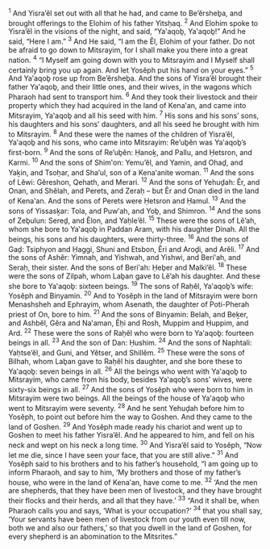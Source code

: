 <sup>1</sup> And Yisra’ĕl set out with all that he had, and came to Be’ĕrsheḇa, and brought offerings to the Elohim of his father Yitsḥaq.
<sup>2</sup> And Elohim spoke to Yisra’ĕl in the visions of the night, and said, “Ya‛aqoḇ, Ya‛aqoḇ!” And he said, “Here I am.”
<sup>3</sup> And He said, “I am the Ĕl, Elohim of your father. Do not be afraid to go down to Mitsrayim, for I shall make you there into a great nation.
<sup>4</sup> “I Myself am going down with you to Mitsrayim and I Myself shall certainly bring you up again. And let Yosĕph put his hand on your eyes.”
<sup>5</sup> And Ya‛aqoḇ rose up from Be’ĕrsheḇa. And the sons of Yisra’ĕl brought their father Ya‛aqoḇ, and their little ones, and their wives, in the wagons which Pharaoh had sent to transport him.
<sup>6</sup> And they took their livestock and their property which they had acquired in the land of Kena‛an, and came into Mitsrayim, Ya‛aqoḇ and all his seed with him.
<sup>7</sup> His sons and his sons’ sons, his daughters and his sons’ daughters, and all his seed he brought with him to Mitsrayim.
<sup>8</sup> And these were the names of the children of Yisra’ĕl, Ya‛aqoḇ and his sons, who came into Mitsrayim: Re’uḇĕn was Ya‛aqoḇ’s first-born.
<sup>9</sup> And the sons of Re’uḇĕn: Ḥanoḵ, and Pallu, and Ḥetsron, and Karmi.
<sup>10</sup> And the sons of Shim‛on: Yemu’ĕl, and Yamin, and Ohaḏ, and Yaḵin, and Tsoḥar, and Sha’ul, son of a Kena‛anite woman.
<sup>11</sup> And the sons of Lĕwi: Gĕreshon, Qehath, and Merari.
<sup>12</sup> And the sons of Yehuḏah: Ĕr, and Onan, and Shĕlah, and Perets, and Zeraḥ – but Ĕr and Onan died in the land of Kena‛an. And the sons of Perets were Ḥetsron and Ḥamul.
<sup>13</sup> And the sons of Yissasḵar: Tola, and Puw‛ah, and Yoḇ, and Shimron.
<sup>14</sup> And the sons of Zeḇulun: Sereḏ, and Ĕlon, and Yaḥle’ĕl.
<sup>15</sup> These were the sons of Lĕ’ah, whom she bore to Ya‛aqoḇ in Paddan Aram, with his daughter Dinah. All the beings, his sons and his daughters, were thirty-three.
<sup>16</sup> And the sons of Gaḏ: Tsiphyon and Ḥaggi, Shuni and Etsbon, Ĕri and Aroḏi, and Arĕli.
<sup>17</sup> And the sons of Ashĕr: Yimnah, and Yishwah, and Yishwi, and Beri‛ah, and Seraḥ, their sister. And the sons of Beri‛ah: Ḥeḇer and Malki’ĕl.
<sup>18</sup> These were the sons of Zilpah, whom Laḇan gave to Lĕ’ah his daughter. And these she bore to Ya‛aqoḇ: sixteen beings.
<sup>19</sup> The sons of Raḥĕl, Ya‛aqoḇ’s wife: Yosĕph and Binyamin.
<sup>20</sup> And to Yosĕph in the land of Mitsrayim were born Menashsheh and Ephrayim, whom Asenath, the daughter of Poti-Pherah priest of On, bore to him.
<sup>21</sup> And the sons of Binyamin: Belah, and Beḵer, and Ashbĕl, Gĕra and Na‛aman, Ĕḥi and Rosh, Muppim and Ḥuppim, and Ard.
<sup>22</sup> These were the sons of Raḥĕl who were born to Ya‛aqoḇ: fourteen beings in all.
<sup>23</sup> And the son of Dan: Ḥushim.
<sup>24</sup> And the sons of Naphtali: Yaḥtse’ĕl, and Guni, and Yĕtser, and Shillĕm.
<sup>25</sup> These were the sons of Bilhah, whom Laḇan gave to Raḥĕl his daughter, and she bore these to Ya‛aqoḇ: seven beings in all.
<sup>26</sup> All the beings who went with Ya‛aqoḇ to Mitsrayim, who came from his body, besides Ya‛aqoḇ’s sons’ wives, were sixty-six beings in all.
<sup>27</sup> And the sons of Yosĕph who were born to him in Mitsrayim were two beings. All the beings of the house of Ya‛aqoḇ who went to Mitsrayim were seventy.
<sup>28</sup> And he sent Yehuḏah before him to Yosĕph, to point out before him the way to Goshen. And they came to the land of Goshen.
<sup>29</sup> And Yosĕph made ready his chariot and went up to Goshen to meet his father Yisra’ĕl. And he appeared to him, and fell on his neck and wept on his neck a long time.
<sup>30</sup> And Yisra’ĕl said to Yosĕph, “Now let me die, since I have seen your face, that you are still alive.”
<sup>31</sup> And Yosĕph said to his brothers and to his father’s household, “I am going up to inform Pharaoh, and say to him, ‘My brothers and those of my father’s house, who were in the land of Kena‛an, have come to me.
<sup>32</sup> ‘And the men are shepherds, that they have been men of livestock, and they have brought their flocks and their herds, and all that they have.’
<sup>33</sup> “And it shall be, when Pharaoh calls you and says, ‘What is your occupation?’
<sup>34</sup> that you shall say, ‘Your servants have been men of livestock from our youth even till now, both we and also our fathers,’ so that you dwell in the land of Goshen, for every shepherd is an abomination to the Mitsrites.”
